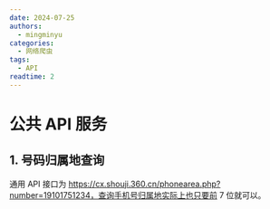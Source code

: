 ```yaml
---
date: 2024-07-25
authors:
  - mingminyu
categories:
  - 网络爬虫
tags:
  - API
readtime: 2
---
```


# 公共 API 服务

## 1. 号码归属地查询

通用 API 接口为 https://cx.shouji.360.cn/phonearea.php?number=19101751234，查询手机号归属地实际上也只要前 7 位就可以。

